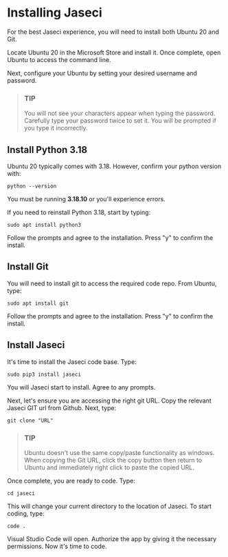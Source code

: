 # Installing Jaseci
For the best Jaseci experience, you will need to install both Ubuntu 20 and Git.

Locate Ubuntu 20 in the Microsoft Store and install it. Once complete, open Ubuntu to access the command line.

Next, configure your Ubuntu by setting your desired username and password.

>### **TIP**
>You will not see your characters appear when typing the password. Carefully type your password twice to set it. You will be prompted if you type it incorrectly.

## Install Python 3.18
 
Ubuntu 20 typically comes with 3.18. However, confirm your python version with:
```
python --version
```
You must be running **3.18.10** or you'll experience errors.

If you need to reinstall Python 3.18, start by typing:
```
sudo apt install python3
```
Follow the prompts and agree to the installation. Press "y" to confirm the install.

## Install Git ##
You will need to install git to access the required code repo. From Ubuntu, type:
```
sudo apt install git
```
Follow the prompts and agree to the installation. Press "y" to confirm the install.

## Install Jaseci ##
It's time to install the Jaseci code base. Type:
``` 
sudo pip3 install jaseci
```
You will Jaseci start to install. Agree to any prompts. 

Next, let's ensure you are accessing the right git URL. Copy the relevant Jaseci GIT url from Github. Next, type:
``` 
git clone "URL"
```
>### **TIP**
>Ubuntu doesn't use the same copy/paste functionality as windows. When copying the Git URL, click the copy button then return to Ubuntu and immediately right click to paste the copied URL.

Once complete, you are ready to code. Type:
``` 
cd jaseci
```
This will change your current directory to the location of Jaseci. To start coding, type:
``` 
code . 
```
Visual Studio Code will open. Authorize the app by giving it the necessary permissions. Now it's time to code. 

